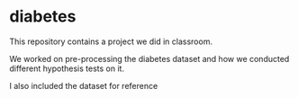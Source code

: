# diabetes

This repository contains a project we did in classroom. 

We worked on pre-processing the diabetes dataset and how we conducted different hypothesis tests on it. 

I also included the dataset for reference
